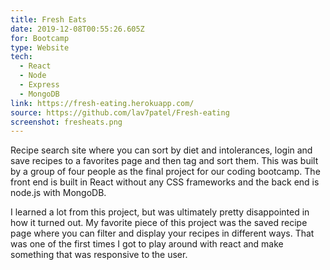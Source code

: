 ```yaml
---
title: Fresh Eats
date: 2019-12-08T00:55:26.605Z
for: Bootcamp
type: Website
tech:
  - React
  - Node
  - Express
  - MongoDB
link: https://fresh-eating.herokuapp.com/
source: https://github.com/lav7patel/Fresh-eating
screenshot: fresheats.png
---
```

Recipe search site where you can sort by diet and intolerances, login and save recipes to a favorites page and then tag and sort them. This was built by a group of four people as the final project for our coding bootcamp. The front end is built in React without any CSS frameworks and the back end is node.js with MongoDB. 

I learned a lot from this project, but was ultimately pretty disappointed in how it turned out. My favorite piece of this project was the saved recipe page where you can filter and display your recipes in different ways. That was one of the first times I got to play around with react and make something that was responsive to the user.